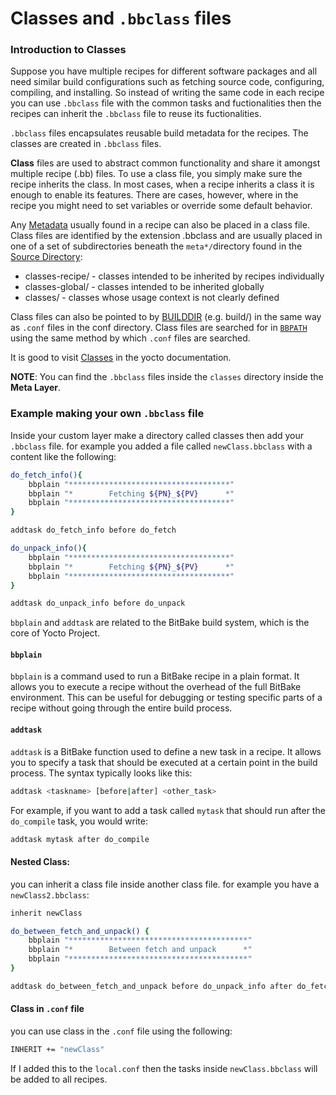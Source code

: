 # Classes and `.bbclass` files

### Introduction to Classes
Suppose you have multiple recipes for different software packages and all need similar build configurations such as fetching source code, configuring, compiling, and installing. So instead of writing the same code in each recipe you can use `.bbclass` file with the common tasks and fuctionalities then the recipes can inherit the `.bbclass` file to reuse its fuctionalities.

`.bbclass` files encapsulates reusable build metadata for the recipes. The classes are created in `.bbclass` files.

**Class** files are used to abstract common functionality and share it amongst multiple recipe (.bb) files. To use a class file, you simply make sure the recipe inherits the class. In most cases, when a recipe inherits a class it is enough to enable its features. There are cases, however, where in the recipe you might need to set variables or override some default behavior.

Any [Metadata](https://docs.yoctoproject.org/ref-manual/terms.html#term-Metadata) usually found in a recipe can also be placed in a class file. Class files are identified by the extension .bbclass and are usually placed in one of a set of subdirectories beneath the `meta*/`directory found in the [Source Directory](https://docs.yoctoproject.org/ref-manual/terms.html#term-Source-Directory):
* classes-recipe/ - classes intended to be inherited by recipes individually
* classes-global/ - classes intended to be inherited globally
* classes/ - classes whose usage context is not clearly defined

Class files can also be pointed to by [BUILDDIR](https://docs.yoctoproject.org/ref-manual/variables.html#term-BUILDDIR) (e.g. build/) in the same way as `.conf` files in the conf directory. Class files are searched for in [`BBPATH`](https://docs.yoctoproject.org/ref-manual/variables.html#term-BBPATH) using the same method by which `.conf` files are searched.

It is good to visit [Classes](https://docs.yoctoproject.org/ref-manual/classes.html) in the yocto documentation.

**NOTE**: You can find the `.bbclass` files inside the `classes` directory inside the **Meta Layer**.

### Example making your own `.bbclass` file
Inside your custom layer make a directory called classes then add your `.bbclass` file. for example you added a file called `newClass.bbclass` with a content like the following:
```bash
do_fetch_info(){
    bbplain "************************************"
    bbplain "*        Fetching ${PN}_${PV}      *"
    bbplain "************************************"
}

addtask do_fetch_info before do_fetch

do_unpack_info(){
    bbplain "************************************"
    bbplain "*        Fetching ${PN}_${PV}      *"
    bbplain "************************************"
}

addtask do_unpack_info before do_unpack
```

`bbplain` and `addtask` are related to the BitBake build system, which is the core of Yocto Project.

#### `bbplain`
`bbplain` is a command used to run a BitBake recipe in a plain format. It allows you to execute a recipe without the overhead of the full BitBake environment. This can be useful for debugging or testing specific parts of a recipe without going through the entire build process.

#### `addtask`
`addtask` is a BitBake function used to define a new task in a recipe. It allows you to specify a task that should be executed at a certain point in the build process. The syntax typically looks like this:
```bash
addtask <taskname> [before|after] <other_task>
```

For example, if you want to add a task called `mytask` that should run after the `do_compile` task, you would write:
```bash
addtask mytask after do_compile
```

#### Nested Class:
you can inherit a class file inside another class file. for example you have a `newClass2.bbclass`:
```bash
inherit newClass

do_between_fetch_and_unpack() {
    bbplain "****************************************"
    bbplain "*        Between fetch and unpack      *"
    bbplain "****************************************"
}

addtask do_between_fetch_and_unpack before do_unpack_info after do_fetch_info
```

#### Class in `.conf` file
you can use class in the `.conf` file using the following:
```bash
INHERIT += "newClass"
```
If I added this to the `local.conf` then the tasks inside `newClass.bbclass` will be added to all recipes.
